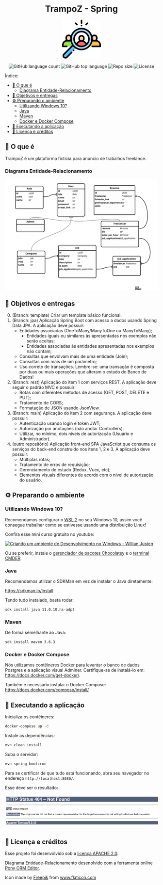 <div align="center">
    <h1>TrampoZ - Spring</h1>
    <img alt="TrampoZ logo" src=".github/images/logo.svg"
    style="height: 128px; width: 128px;" />
</div>

<p align="center">
  <img alt="GitHub language count" src="https://img.shields.io/github/languages/count/mrocha98/trampoz-spring?style=flat-square"/>

  <img alt="GitHub top language" src="https://img.shields.io/github/languages/top/mrocha98/trampoz-spring?style=flat-square"/>

  <img alt="Repo size" src="https://img.shields.io/github/repo-size/mrocha98/trampoz-spring?style=flat-square"/>

  <img alt="License" src="https://img.shields.io/github/license/mrocha98/trampoz-spring?style=flat-square"/>
</p>

Índice:

- [🤔 O que é](#-o-que-é)
  - [Diagrama Entidade-Relacionamento](#diagrama-entidade-relacionamento)
- [🎯 Objetivos e entregas](#-objetivos-e-entregas)
- [⚙ Preparando o ambiente](#-preparando-o-ambiente)
  - [Utilizando Windows 10?](#utilizando-windows-10)
  - [Java](#java)
  - [Maven](#maven)
  - [Docker e Docker Compose](#docker-e-docker-compose)
- [🚀 Executando a aplicação](#-executando-a-aplicação)
- [📝 Licença e créditos](#-licença-e-créditos)

## 🤔 O que é

TrampoZ é um plataforma ficticia para anúncio de trabalhos freelance.

### Diagrama Entidade-Relacionamento

![MER](.github/images/er-diagram.svg)

## 🎯 Objetivos e entregas

0. (Branch: template) Criar um template básico funcional.
1. (Branch: jpa) Aplicação Spring Boot com acesso a dados usando Spring Data JPA. A aplicação deve possuir:
   - Entidades associadas (OneToMany/ManyToOne ou ManyToMany);
     - Entidades iguais ou similares às apresentadas nos exemplos não serão aceitas;
     - Entidades associadas às entidades apresentadas nos exemplos não contam;
   - Consultas que envolvam mais de uma entidade (Join);
   - Consultas com mais de um parâmetro;
   - Uso correto de transações. Lembre-se: uma transação é composta por duas ou mais operações que alteram o estado do Banco de Dados!
2. (Branch: rest) Aplicação do item 1 com serviços REST. A aplicação deve seguir o padrão MVC e possuir:
   - Rotas com diferentes métodos de acesso (GET, POST, DELETE e PUT);
   - Tratamento de CORS;
   - Formatação de JSON
   usando JsonView.
3. (Branch: main) Aplicação do item 2 com segurança. A aplicação deve possuir:
   - Autenticação usando login e token JWT;
   - Autorização por anotações (não anotar Controllers).
   - Utilizar, no mínimo, dois níveis de autorização (Usuário e Administrador).
4. (outro repositório) Aplicação front-end SPA JavaScript que consuma os serviços do back-end construído nos itens 1, 2 e 3. A aplicação deve possuir:
   - Múltiplas rotas;
   - Tratamento de erros de requisição;
   - Gerenciamento de estado (Redux, Vuex, etc);
   - Elementos visuais diferentes de acordo com o nível de autorização do usuário.

## ⚙ Preparando o ambiente

### Utilizando Windows 10?

Recomendamos configurar o [WSL 2](https://docs.microsoft.com/en-us/windows/wsl/about) no seu Windows 10, assim você consegue trabalhar como se estivesse usando uma distribuição Linux!

Confira esse mini curso gratuito no youtube:

[![Criando um ambiente de Desenvolvimento no Windows - Willian Justen](https://img.youtube.com/vi/YcR8pKvjx44/0.jpg)](https://youtube.com/playlist?list=PLlAbYrWSYTiOpefWtd6uvwgKT1R-94Zfd)

Ou se preferir, instale o [gerenciador de pacotes Chocolatey](https://chocolatey.org/) e o [terminal CMDER](https://cmder.net/).

### Java

Recomendamos utilizar o SDKMan em vez de instalar o Java diretamente:

<https://sdkman.io/install>

Tendo tudo instalado, basta rodar:

```bash
sdk install java 11.0.10.hs-adpt
```

### Maven

De forma semelhante ao Java:

```bash
sdk install maven 3.6.3
```

### Docker e Docker Compose

Nós utilizamos contêineres Docker para levantar o banco de dados Postgres e a aplicação visual Adminer. Certifique-se de instalá-lo em: <https://docs.docker.com/get-docker/>.

Também é necessário instalar o Docker Compose: <https://docs.docker.com/compose/install/>

## 🚀 Executando a aplicação

Inicializa os contêineres:

```bash
docker-compose up -d
```

Instale as dependências:

```bash
mvn clean install
```

Suba o servidor:

```bash
mvn spring-boot:run
```

Para se certificar de que tudo está funcionando, abra seu navegador no endereço `http://localhost:8080/`.

Esse deve ser o resultado:

![404 root page](.github/images/404.png)

## 📝 Licença e créditos

Esse projeto foi desenvolvido sob a [licença APACHE 2.0](https://opensource.org/licenses/Apache-2.0).

Diagrama Entidade-Relacionamento desenolvido com a ferramenta online [Pony ORM Editor](https://editor.ponyorm.com/).

Icon made by <a href="http://www.freepik.com/" title="Freepik">Freepik</a>
from <a href="https://www.flaticon.com/" title="Flaticon"> www.flaticon.com</a>
